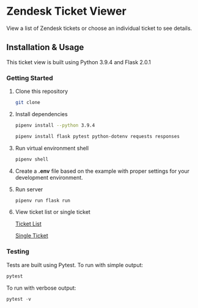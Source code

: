 # Zendesk Ticket Viewer

View a list of Zendesk tickets or choose an individual ticket to see details.

## Installation & Usage

This ticket view is built using Python 3.9.4 and Flask 2.0.1

### Getting Started
1. Clone this repository
    ```bash
    git clone 
    ```
2. Install dependencies
    ```bash
    pipenv install --python 3.9.4
    ```
    ```bash
    pipenv install flask pytest python-dotenv requests responses
    ```
3. Run virtual environment shell
    ```bash
    pipenv shell
    ```
4. Create a **.env** file based on the example with proper settings for your development environment.

5. Run server
    ```bash
    pipenv run flask run
    ```
6. View ticket list or single ticket

    [Ticket List](http://127.0.0.1:5000/)

    [Single Ticket](http://127.0.0.1:5000/1)


### Testing

Tests are built using Pytest. To run with simple output:
```python
pytest
```
To run with verbose output:
```python
pytest -v
```